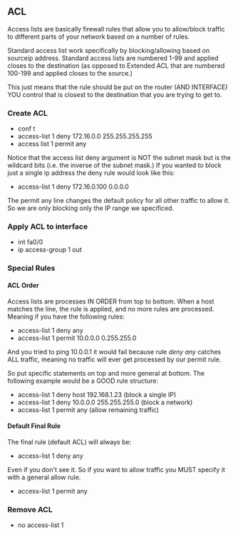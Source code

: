 ## ACL

Access lists are basically firewall rules that allow you to allow/block traffic to different parts of your network based on a number of rules.  

Standard access list work specifically by blocking/allowing based on sourceip address.  Standard access lists are numbered 1-99 and applied closes to the destination (as opposed to Extended ACL that are numbered 100-199 and applied closes to the source.)

This just means that the rule should be put on the router (AND INTERFACE) YOU control that is closest to the destination that you are trying to get to.

### Create ACL

* conf t
* access-list 1 deny 172.16.0.0 255.255.255.255
* access list 1 permit any

Notice that the access list deny argument is NOT the subnet mask but is the wildcard bits (i.e. the inverse of the subnet mask.) If you wanted to block just a single ip address the deny rule would look like this:

* access-list 1 deny 172.16.0.100 0.0.0.0

The permit any line changes the default policy for all other traffic to allow it.  So we are only blocking only the IP range we specificed.

### Apply ACL to interface

* int fa0/0
* ip access-group 1 out

### Special Rules

#### ACL Order

Access lists are processes IN ORDER from top to bottom.  When a host matches the line, the rule is applied, and no more rules are processed.  Meaning if you have the following rules:

* access-list 1 deny any
* access-list 1 permit 10.0.0.0 0.255.255.0

And you tried to ping 10.0.0.1 it would fail because rule *deny any* catches ALL traffic, meaning no traffic will ever get processed by our permit rule.

So put specific statements on top and more general at bottom. The following example would be a GOOD rule structure:

* access-list 1 deny host 192.168.1.23 (block a single IP)
* access-list 1 deny 10.0.0.0 255.255.255.0 (block a network)
* access-list 1 permit any (allow remaining traffic)

#### Default Final Rule

The final rule (default ACL) will always be:

* access-list 1 deny any

Even if you don't see it.  So if you want to allow traffic you MUST specify it with a general allow rule.

* access-list 1 permit any

### Remove ACL

* no access-list 1

